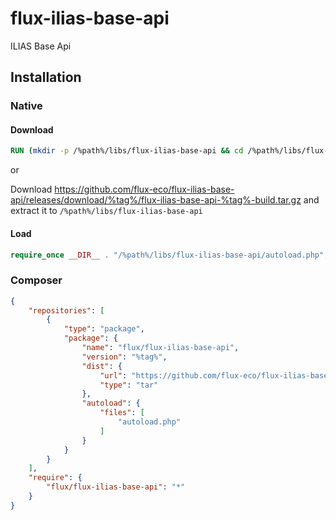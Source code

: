 # flux-ilias-base-api

ILIAS Base Api

## Installation

### Native

#### Download

```dockerfile
RUN (mkdir -p /%path%/libs/flux-ilias-base-api && cd /%path%/libs/flux-ilias-base-api && wget -O - https://github.com/flux-eco/flux-ilias-base-api/releases/download/%tag%/flux-ilias-base-api-%tag%-build.tar.gz | tar -xz --strip-components=1)
```

or

Download https://github.com/flux-eco/flux-ilias-base-api/releases/download/%tag%/flux-ilias-base-api-%tag%-build.tar.gz and extract it to `/%path%/libs/flux-ilias-base-api`

#### Load

```php
require_once __DIR__ . "/%path%/libs/flux-ilias-base-api/autoload.php";
```

### Composer

```json
{
    "repositories": [
        {
            "type": "package",
            "package": {
                "name": "flux/flux-ilias-base-api",
                "version": "%tag%",
                "dist": {
                    "url": "https://github.com/flux-eco/flux-ilias-base-api/releases/download/%tag%/flux-ilias-base-api-%tag%-build.tar.gz",
                    "type": "tar"
                },
                "autoload": {
                    "files": [
                        "autoload.php"
                    ]
                }
            }
        }
    ],
    "require": {
        "flux/flux-ilias-base-api": "*"
    }
}
```
